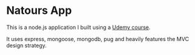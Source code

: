 # Natours App

This is a node.js application I built using a [Udemy course](https://www.udemy.com/course/nodejs-express-mongodb-bootcamp).

It uses express, mongoose, mongodb, pug and heavily features the MVC design strategy.
